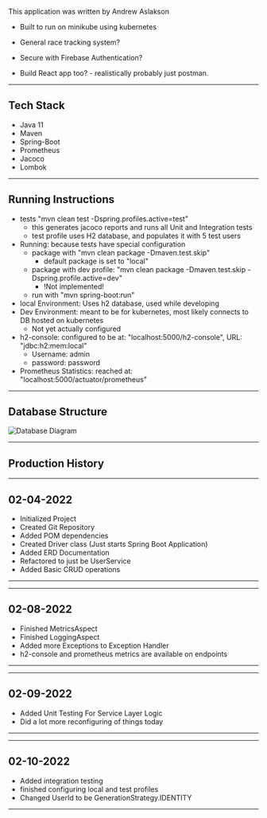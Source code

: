 This application was written by Andrew Aslakson
- Built to run on minikube using kubernetes

- General race tracking system?

- Secure with Firebase Authentication?

- Build React app too? - realistically probably just postman.

------------------------
Tech Stack
------------------------
- Java 11
- Maven
- Spring-Boot
- Prometheus
- Jacoco
- Lombok

-------------------------
Running Instructions
-------------------------
- tests "mvn clean test -Dspring.profiles.active=test"
  - this generates jacoco reports and runs all Unit and Integration tests
  - test profile uses H2 database, and populates it with 5 test users
- Running: because tests have special configuration
  - package with "mvn clean package -Dmaven.test.skip"
    - default package is set to "local"
  - package with dev profile: "mvn clean package -Dmaven.test.skip -Dspring.profile.active=dev"
    - !Not implemented!
  - run with "mvn spring-boot:run"
- local Environment: Uses h2 database, used while developing
- Dev Environment: meant to be for kubernetes, most likely connects to DB hosted on kubernetes
  - Not yet actually configured
- h2-console: configured to be at: "localhost:5000/h2-console", URL: "jdbc:h2:mem:local"
  - Username: admin
  - password: password
- Prometheus Statistics: reached at: "localhost:5000/actuator/prometheus"

-------------------------
Database Structure
-------------------------
![Database Diagram](https://github.com/andrewaslakson1/UserService/blob/main/src/main/resources/documentation/MicroService_Test_API_DB_Config.png?raw=true)

-------------------------
Production History
-------------------------
-------------------------
02-04-2022
-------------------------
- Initialized Project
- Created Git Repository
- Added POM dependencies
- Created Driver class (Just starts Spring Boot Application)
- Added ERD Documentation
- Refactored to just be UserService
- Added Basic CRUD operations
--------------------------
--------------------------
02-08-2022
--------------------------
- Finished MetricsAspect
- Finished LoggingAspect
- Added more Exceptions to Exception Handler
- h2-console and prometheus metrics are available on endpoints
---------------------------
---------------------------
02-09-2022
---------------------------
- Added Unit Testing For Service Layer Logic
- Did a lot more reconfiguring of things today
---------------------------
---------------------------
02-10-2022
---------------------------
- Added integration testing
- finished configuring local and test profiles
- Changed UserId to be GenerationStrategy.IDENTITY
---------------------------
